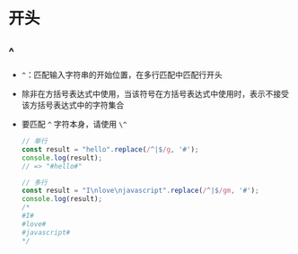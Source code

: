 # 开头

## ^

  - `^`：匹配输入字符串的开始位置，在多行匹配中匹配行开头

  - 除非在方括号表达式中使用，当该符号在方括号表达式中使用时，表示不接受该方括号表达式中的字符集合

  - 要匹配 `^` 字符本身，请使用 `\^`

    ```js
    // 单行
    const result = "hello".replace(/^|$/g, '#');
    console.log(result);
    // => "#hello#"
    ```

    ```js
    // 多行
    const result = "I\nlove\njavascript".replace(/^|$/gm, '#');
    console.log(result);
    /*
    #I#
    #love#
    #javascript#
    */
    ```
